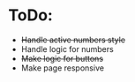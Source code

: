 # ToDo:
- ~~Handle active numbers style~~
- Handle logic for numbers
- ~~Make logic for buttons~~
- Make page responsive
